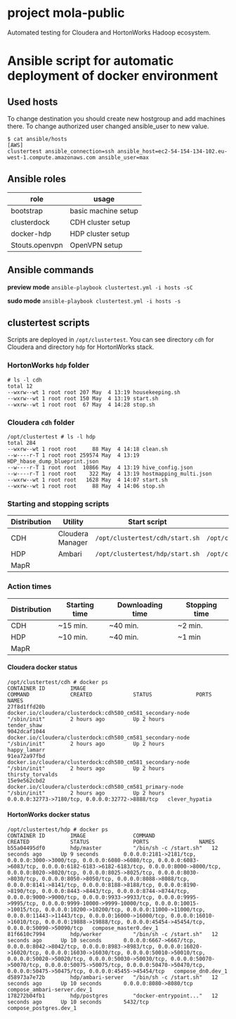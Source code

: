 # project mola-public

Automated testing for Cloudera and HortonWorks Hadoop ecosystem.

# Ansible script for automatic deployment of docker environment

## Used hosts
To change destination you should create new hostgroup and add machines there. 
To change authorized user changed ansible_user to new value.

```
$ cat ansible/hosts
[AWS]
clustertest ansible_connection=ssh ansible_host=ec2-54-154-134-102.eu-west-1.compute.amazonaws.com ansible_user=max 
```

## Ansible roles
| role | usage |
| --- | --- |
|  bootstrap | basic machine setup |
|  clusterdock | CDH cluster setup |
|  docker-hdp | HDP cluster setup |
|  Stouts.openvpn | OpenVPN setup |

## Ansible commands

**preview mode**
```ansible-playbook clustertest.yml -i hosts -sC```

**sudo mode**
```ansible-playbook clustertest.yml -i hosts -s```


## clustertest scripts
Scripts are deployed in ```/opt/clustertest```.
You can see directory ```cdh``` for Cloudera and directory ```hdp``` for HortonWorks stack. 

### HortonWorks ```hdp``` folder
```
# ls -l cdh
total 12
--wxrw--wt 1 root root 207 May  4 13:19 housekeeping.sh
--wxrw--wt 1 root root 150 May  4 13:19 start.sh
--wxrw--wt 1 root root  67 May  4 14:28 stop.sh
```

### Cloudera ```cdh``` folder
```
/opt/clustertest # ls -l hdp
total 284
--wxrw--wt 1 root root     88 May  4 14:18 clean.sh
--w----r-T 1 root root 259574 May  4 13:19 HDP_hbase_dump_blueprint.json
--w----r-T 1 root root  10866 May  4 13:19 hive_config.json
--w----r-T 1 root root    322 May  4 13:19 hostmapping_multi.json
--wxrw--wt 1 root root   1628 May  4 14:07 start.sh
--wxrw--wt 1 root root     88 May  4 14:06 stop.sh
```

### Starting and stopping scripts
| Distribution | Utility | Start script | Stop script | 
| --- | --- | --- | --- | 
| CDH | Cloudera Manager | ```/opt/clustertest/cdh/start.sh``` | ```/opt/clustertest/cdh/stop.sh``` | 
| HDP | Ambari | ```/opt/clustertest/hdp/start.sh``` | ```/opt/clustertest/cdh/stop.sh``` |
| MapR | | | |

### Action times
| Distribution | Starting time | Downloading time | Stopping time |
| --- | --- | --- | --- |
| CDH | ~15 min. | ~40 min. | ~2 min. |
| HDP | ~10 min. | ~40 min. | ~1 min |
| MapR | | | | 


#### Cloudera docker status
```
/opt/clustertest/cdh # docker ps
CONTAINER ID        IMAGE                                                        COMMAND             CREATED             STATUS              PORTS                                              NAMES
27f8d1ffd20b        docker.io/cloudera/clusterdock:cdh580_cm581_secondary-node   "/sbin/init"        2 hours ago         Up 2 hours                                                             tender_shaw
9042dcaf1044        docker.io/cloudera/clusterdock:cdh580_cm581_secondary-node   "/sbin/init"        2 hours ago         Up 2 hours                                                             happy_lamarr
91ea72a97fbd        docker.io/cloudera/clusterdock:cdh580_cm581_secondary-node   "/sbin/init"        2 hours ago         Up 2 hours                                                             thirsty_torvalds
15e9e562cbd2        docker.io/cloudera/clusterdock:cdh580_cm581_primary-node     "/sbin/init"        2 hours ago         Up 2 hours          0.0.0.0:32773->7180/tcp, 0.0.0.0:32772->8888/tcp   clever_hypatia
```

#### HortonWorks docker status
```
/opt/clustertest/hdp # docker ps
CONTAINER ID        IMAGE               COMMAND                  CREATED             STATUS              PORTS                NAMES
b55a04495df0        hdp/master          "/bin/sh -c /start.sh"   12 seconds ago      Up 9 seconds        0.0.0.0:2181->2181/tcp, 0.0.0.0:3000->3000/tcp, 0.0.0.0:6080->6080/tcp, 0.0.0.0:6083->6083/tcp, 0.0.0.0:6182-6183->6182-6183/tcp, 0.0.0.0:8000->8000/tcp, 0.0.0.0:8020->8020/tcp, 0.0.0.0:8025->8025/tcp, 0.0.0.0:8030->8030/tcp, 0.0.0.0:8050->8050/tcp, 0.0.0.0:8088->8088/tcp, 0.0.0.0:8141->8141/tcp, 0.0.0.0:8188->8188/tcp, 0.0.0.0:8190->8190/tcp, 0.0.0.0:8443->8443/tcp, 0.0.0.0:8744->8744/tcp, 0.0.0.0:9000->9000/tcp, 0.0.0.0:9933->9933/tcp, 0.0.0.0:9995->9995/tcp, 0.0.0.0:9999-10000->9999-10000/tcp, 0.0.0.0:10015->10015/tcp, 0.0.0.0:10200->10200/tcp, 0.0.0.0:11000->11000/tcp, 0.0.0.0:11443->11443/tcp, 0.0.0.0:16000->16000/tcp, 0.0.0.0:16010->16010/tcp, 0.0.0.0:19888->19888/tcp, 0.0.0.0:45454->45454/tcp, 0.0.0.0:50090->50090/tcp   compose_master0.dev_1
81f6610c7994        hdp/worker          "/bin/sh -c /start.sh"   12 seconds ago      Up 10 seconds       0.0.0.0:6667->6667/tcp, 0.0.0.0:8042->8042/tcp, 0.0.0.0:8983->8983/tcp, 0.0.0.0:16020->16020/tcp, 0.0.0.0:16030->16030/tcp, 0.0.0.0:50010->50010/tcp, 0.0.0.0:50020->50020/tcp, 0.0.0.0:50030->50030/tcp, 0.0.0.0:50070->50070/tcp, 0.0.0.0:50075->50075/tcp, 0.0.0.0:50470->50470/tcp, 0.0.0.0:50475->50475/tcp, 0.0.0.0:45455->45454/tcp   compose_dn0.dev_1
d58973a7e72b        hdp/ambari-server   "/bin/sh -c /start.sh"   12 seconds ago      Up 10 seconds       0.0.0.0:8080->8080/tcp   compose_ambari-server.dev_1
178272b04fb1        hdp/postgres        "docker-entrypoint..."   12 seconds ago      Up 10 seconds       5432/tcp     compose_postgres.dev_1
```
